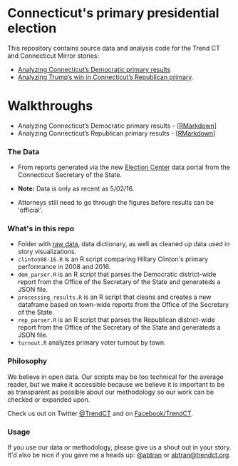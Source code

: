 
# Connecticut's primary presidential election

This repository contains source data and analysis code for the Trend CT and Connecticut Mirror stories:

* [Analyzing Connecticut’s Democratic primary results](http://trendct.org/2016/04/29/analyzing-connecticuts-democratic-primary-results/)
* [Analyzing Trump’s win in Connecticut’s Republican primary](http://trendct.org/2016/05/02/analyzing-trumps-win-in-connecticuts-primary-election/).

# Walkthroughs

* Analyzing Connecticut’s Democratic primary results - [[RMarkdown](http://trendct.github.io/data/2016/04/primaries-2016/analyzing2008-2016.html)]
* Analyzing Connecticut’s Republican primary results - [[RMarkdown](http://trendct.github.io/data/2016/04/primaries-2016/rep_analysis.html)]

### The Data

* From reports generated via the new [Election Center](http://ctemspublic.pcctg.net/#/home) data portal from the Connecticut Secretary of the State.

* **Note:** Data is only as recent as 5/02/16.
* Attorneys still need to go through the figures before results can be 'official'.

### What's in this repo

* Folder with [raw data](https://github.com/trendct/data/tree/master/2016/04/primaries-2016/data), data dictionary, as well as cleaned up data used in story visualizations.
* `clinton08-16.R` is an R script comparing Hillary Clinton's primary performance in 2008 and 2016.
* `dem_parser.R` is an R script that parses the Democratic district-wide report from the Office of the Secretary of the State and generateds a JSON file.
* `processing_results.R` is an R script that cleans and creates a new dataframe based on town-wide reports from the Office of the Secretary of the State.
* `rep_parser.R` is an R script that parses the Republican district-wide report from the Office of the Secretary of the State and generateds a JSON file.
* `turnout.R` analyzes primary voter turnout by town.


### Philosophy

We believe in open data. Our scripts may be too technical for the average reader, but we make it accessible because we believe it is important to be as transparent as possible about our methodology so our work can be checked or expanded upon. 

Check us out on Twitter [@TrendCT](http://www.trendct.org) and on [Facebook/TrendCT](https://www.facebook.com/trendct/).

### Usage

If you use our data or methodology, please give us a shout out in your story. It'd also be nice if you gave me a heads up: [@abtran](http://www.twitter.com/abtran) or abtran@trendct.org.


